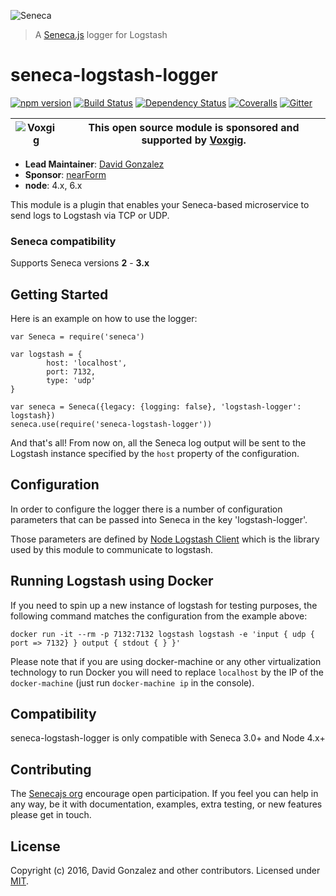![Seneca](http://senecajs.org/files/assets/seneca-logo.png)
> A [Seneca.js](https://www.npmjs.com/package/seneca) logger for Logstash

# seneca-logstash-logger

[![npm version][npm-badge]][npm-url]
[![Build Status][travis-badge]][travis-url]
[![Dependency Status][david-badge]][david-url]
[![Coveralls][BadgeCoveralls]][Coveralls]
[![Gitter][gitter-badge]][gitter-url]

| ![Voxgig](https://www.voxgig.com/res/img/vgt01r.png) | This open source module is sponsored and supported by [Voxgig](https://www.voxgig.com). |
|---|---|

- __Lead Maintainer__: [David Gonzalez](https://github.com/dgonzalez)
- __Sponsor__: [nearForm](http://www.nearform.com)
- __node__: 4.x, 6.x

This module is a plugin that enables your Seneca-based microservice to send logs
to Logstash via TCP or UDP.

### Seneca compatibility

Supports Seneca versions **2** - **3.x**

## Getting Started

Here is an example on how to use the logger:
```
var Seneca = require('seneca')

var logstash = {
		host: 'localhost',
		port: 7132,
		type: 'udp'
}

var seneca = Seneca({legacy: {logging: false}, 'logstash-logger': logstash})
seneca.use(require('seneca-logstash-logger'))
```

And that's all! From now on, all the Seneca log output will be sent to the Logstash
instance specified by the `host` property of the configuration.

## Configuration

In order to configure the logger there is a number of configuration parameters that
can be passed into Seneca in the key 'logstash-logger'.

Those parameters are defined by [Node Logstash Client](https://github.com/purposeindustries/node-logstash-client)
which is the library used by this module to communicate to logstash.

## Running Logstash using Docker
If you need to spin up a new instance of logstash for testing purposes, the following
command matches the configuration from the example above:

```
docker run -it --rm -p 7132:7132 logstash logstash -e 'input { udp { port => 7132} } output { stdout { } }'
```
Please note that if you are using docker-machine or any other virtualization
technology to run Docker you will need to replace `localhost` by the IP of the `docker-machine` (just run `docker-machine ip` in the console).

## Compatibility

seneca-logstash-logger is only compatible with Seneca 3.0+ and Node 4.x+

## Contributing

The [Senecajs org](https://www.npmjs.com/package/seneca) encourage open participation. If you feel you can help in any way, be it with
documentation, examples, extra testing, or new features please get in touch.

## License

Copyright (c) 2016, David Gonzalez and other contributors.
Licensed under [MIT](LICENSE).

[npm-url]: https://npmjs.com/package/seneca-logstash-logger
[npm-badge]: https://img.shields.io/npm/v/seneca-logstash-logger.svg
[travis-badge]: https://travis-ci.org/senecajs/seneca-logstash-logger.svg
[travis-url]: https://travis-ci.org/senecajs/seneca-logstash-logger
[david-badge]: https://david-dm.org/senecajs/seneca-logstash-logger.svg
[david-url]: https://david-dm.org/senecajs/seneca-logstash-logger
[Coveralls]: https://coveralls.io/github/senecajs/seneca-logstash-logger?branch=master
[BadgeCoveralls]: https://coveralls.io/repos/github/senecajs/seneca-logstash-logger/badge.svg?branch=master
[gitter-url]: https://gitter.im/senecajs/seneca-logstash-logger
[gitter-badge]: https://badges.gitter.im/Join%20Chat.svg
